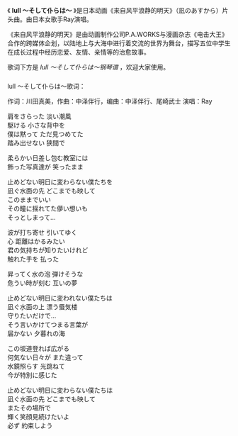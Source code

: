 

《 **lull ～そして仆らは～** 》是日本动画《来自风平浪静的明天》（凪のあすから）片头曲。由日本女歌手Ray演唱。

《来自风平浪静的明天》是由动画制作公司P.A.WORKS与漫画杂志《电击大王》合作的跨媒体企划，以陆地上与大海中进行着交流的世界为舞台，描写五位中学生在成长过程中经历恋爱、友情、亲情等的治愈故事。

歌词下方是 _lull ～そして仆らは～钢琴谱_ ，欢迎大家使用。

###  
lull ～そして仆らは～歌词：

作词：川田真美，作曲：中泽伴行，编曲：中泽伴行、尾崎武士 演唱：Ray  

  
肩をさらった 淡い潮風  
駆ける 小さな背中を  
僕は黙って ただ見つめてた  
踏み出せない 狭間で

柔らかい日差し包む教室には  
飾った写真達が 笑ったまま

止めどない明日に変わらない僕たちを  
凪ぐ水面の先 どこまでも映して  
このままでいい  
その瞳に揺れてた儚い想いも  
そっとしまって…

波が打ち寄せ 引いてゆく  
心 距離はかるみたい  
君の気持ちが知りたいけれど  
触れた手を 払った

昇ってく水の泡 弾けそうな  
危うい時が刻む 互いの夢

止めどない明日に変われない僕たちは  
凪ぐ水面の上 漂う蜃気楼  
守りたいだけで…  
そう言いかけてつまる言葉が  
届かない 夕暮れの海

この坂道登れば広がる  
何気ない日々が また違って  
水鏡照らす 光跳ねて  
今が特別に感じた

止めどない明日に変わらない僕たちは  
凪ぐ水面の先 どこまでも映して  
またその場所で  
輝く笑顔見続けたいよ  
必ず 約束しよう

